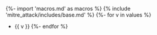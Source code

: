 {%- import 'macros.md' as macros %}
{% include 'mitre_attack/includes/base.md' %}
{%- for v in values %}
- {{ v }}
{%- endfor %}

